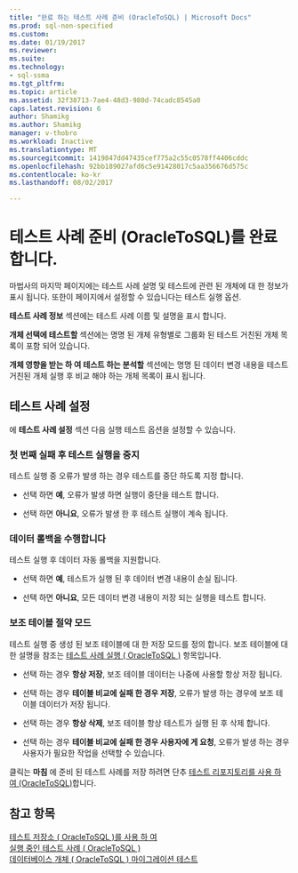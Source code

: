 ```yaml
---
title: "완료 하는 테스트 사례 준비 (OracleToSQL) | Microsoft Docs"
ms.prod: sql-non-specified
ms.custom: 
ms.date: 01/19/2017
ms.reviewer: 
ms.suite: 
ms.technology:
- sql-ssma
ms.tgt_pltfrm: 
ms.topic: article
ms.assetid: 32f38713-7ae4-48d3-980d-74cadc8545a0
caps.latest.revision: 6
author: Shamikg
ms.author: Shamikg
manager: v-thobro
ms.workload: Inactive
ms.translationtype: MT
ms.sourcegitcommit: 1419847dd47435cef775a2c55c0578ff4406cddc
ms.openlocfilehash: 92bb189027afd6c5e91428017c5aa356676d575c
ms.contentlocale: ko-kr
ms.lasthandoff: 08/02/2017

---
```

# <a name="finishing-test-case-preparation-oracletosql"></a>테스트 사례 준비 (OracleToSQL)를 완료합니다.
마법사의 마지막 페이지에는 테스트 사례 설명 및 테스트에 관련 된 개체에 대 한 정보가 표시 됩니다. 또한이 페이지에서 설정할 수 있습니다는 테스트 실행 옵션.  
  
**테스트 사례 정보** 섹션에는 테스트 사례 이름 및 설명을 표시 합니다.  
  
**개체 선택에 테스트할** 섹션에는 명명 된 개체 유형별로 그룹화 된 테스트 거친된 개체 목록이 포함 되어 있습니다.  
  
**개체 영향을 받는 하 여 테스트 하는 분석할** 섹션에는 명명 된 데이터 변경 내용을 테스트 거친된 개체 실행 후 비교 해야 하는 개체 목록이 표시 됩니다.  
  
## <a name="test-case-settings"></a>테스트 사례 설정  
에 **테스트 사례 설정** 섹션 다음 실행 테스트 옵션을 설정할 수 있습니다.  
  
### <a name="stop-test-execution-after-first-failure"></a>첫 번째 실패 후 테스트 실행을 중지  
테스트 실행 중 오류가 발생 하는 경우 테스트를 중단 하도록 지정 합니다.  
  
-   선택 하면 **예**, 오류가 발생 하면 실행이 중단을 테스트 합니다.  
  
-   선택 하면 **아니요**, 오류가 발생 한 후 테스트 실행이 계속 됩니다.  
  
### <a name="perform-data-rollback"></a>데이터 롤백을 수행합니다  
테스트 실행 후 데이터 자동 롤백을 지원합니다.  
  
-   선택 하면 **예**, 테스트가 실행 된 후 데이터 변경 내용이 손실 됩니다.  
  
-   선택 하면 **아니요**, 모든 데이터 변경 내용이 저장 되는 실행을 테스트 합니다.  
  
### <a name="auxiliary-tables-saving-mode"></a>보조 테이블 절약 모드  
테스트 실행 중 생성 된 보조 테이블에 대 한 저장 모드를 정의 합니다. 보조 테이블에 대 한 설명을 참조는 [테스트 사례 실행 &#40; OracleToSQL &#41;](../../ssma/oracle/running-test-cases-oracletosql.md) 항목입니다.  
  
-   선택 하는 경우 **항상 저장**, 보조 테이블 데이터는 나중에 사용할 항상 저장 됩니다.  
  
-   선택 하는 경우 **테이블 비교에 실패 한 경우 저장**, 오류가 발생 하는 경우에 보조 테이블 데이터가 저장 됩니다.  
  
-   선택 하는 경우 **항상 삭제**, 보조 테이블 항상 테스트가 실행 된 후 삭제 합니다.  
  
-   선택 하는 경우 **테이블 비교에 실패 한 경우 사용자에 게 요청**, 오류가 발생 하는 경우 사용자가 필요한 작업을 선택할 수 있습니다.  
  
클릭는 **마침** 에 준비 된 테스트 사례를 저장 하려면 단추 [테스트 리포지토리를 사용 하 여 (OracleToSQL)](http://msdn.microsoft.com/en-us/f941cce4-d3e3-4aeb-a88a-4f101a97a9f4)합니다.  
  
## <a name="see-also"></a>참고 항목  
[테스트 저장소 &#40; OracleToSQL &#41;를 사용 하 여](../../ssma/oracle/using-test-repositories-oracletosql.md)  
[실행 중인 테스트 사례 &#40; OracleToSQL &#41;](../../ssma/oracle/running-test-cases-oracletosql.md)  
[데이터베이스 개체 &#40; OracleToSQL &#41; 마이그레이션 테스트](../../ssma/oracle/testing-migrated-database-objects-oracletosql.md)  
  

